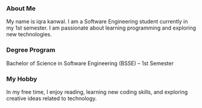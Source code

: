 ### About Me

My name is iqra kanwal. I am a Software Engineering student currently in my 1st semester. I am passionate about learning programming and exploring new technologies.

### Degree Program

Bachelor of Science in Software Engineering (BSSE) – 1st Semester

### My Hobby

In my free time, I enjoy reading, learning new coding skills, and exploring creative ideas related to technology.
